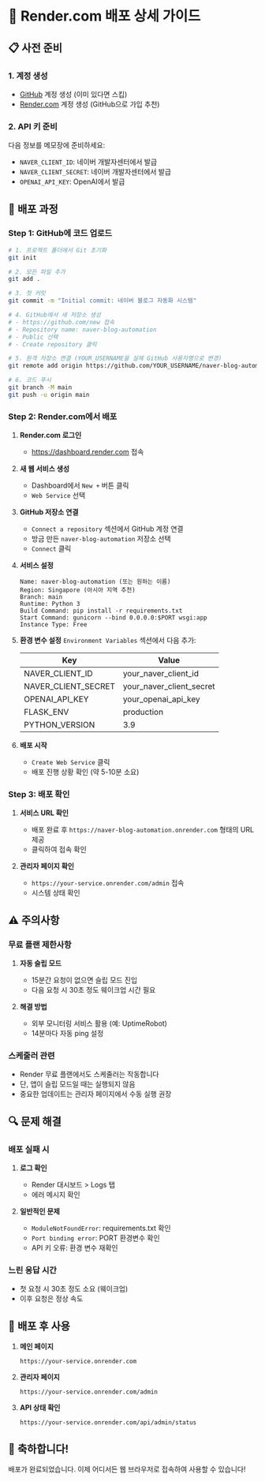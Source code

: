 # 🚀 Render.com 배포 상세 가이드

## 📋 사전 준비

### 1. 계정 생성
- [GitHub](https://github.com) 계정 생성 (이미 있다면 스킵)
- [Render.com](https://render.com) 계정 생성 (GitHub으로 가입 추천)

### 2. API 키 준비
다음 정보를 메모장에 준비하세요:
- `NAVER_CLIENT_ID`: 네이버 개발자센터에서 발급
- `NAVER_CLIENT_SECRET`: 네이버 개발자센터에서 발급
- `OPENAI_API_KEY`: OpenAI에서 발급

## 🔧 배포 과정

### Step 1: GitHub에 코드 업로드

```bash
# 1. 프로젝트 폴더에서 Git 초기화
git init

# 2. 모든 파일 추가
git add .

# 3. 첫 커밋
git commit -m "Initial commit: 네이버 블로그 자동화 시스템"

# 4. GitHub에서 새 저장소 생성
# - https://github.com/new 접속
# - Repository name: naver-blog-automation
# - Public 선택
# - Create repository 클릭

# 5. 원격 저장소 연결 (YOUR_USERNAME을 실제 GitHub 사용자명으로 변경)
git remote add origin https://github.com/YOUR_USERNAME/naver-blog-automation.git

# 6. 코드 푸시
git branch -M main
git push -u origin main
```

### Step 2: Render.com에서 배포

1. **Render.com 로그인**
   - https://dashboard.render.com 접속

2. **새 웹 서비스 생성**
   - Dashboard에서 `New +` 버튼 클릭
   - `Web Service` 선택

3. **GitHub 저장소 연결**
   - `Connect a repository` 섹션에서 GitHub 계정 연결
   - 방금 만든 `naver-blog-automation` 저장소 선택
   - `Connect` 클릭

4. **서비스 설정**
   ```
   Name: naver-blog-automation (또는 원하는 이름)
   Region: Singapore (아시아 지역 추천)
   Branch: main
   Runtime: Python 3
   Build Command: pip install -r requirements.txt
   Start Command: gunicorn --bind 0.0.0.0:$PORT wsgi:app
   Instance Type: Free
   ```

5. **환경 변수 설정**
   `Environment Variables` 섹션에서 다음 추가:
   
   | Key | Value |
   |-----|-------|
   | NAVER_CLIENT_ID | your_naver_client_id |
   | NAVER_CLIENT_SECRET | your_naver_client_secret |
   | OPENAI_API_KEY | your_openai_api_key |
   | FLASK_ENV | production |
   | PYTHON_VERSION | 3.9 |

6. **배포 시작**
   - `Create Web Service` 클릭
   - 배포 진행 상황 확인 (약 5-10분 소요)

### Step 3: 배포 확인

1. **서비스 URL 확인**
   - 배포 완료 후 `https://naver-blog-automation.onrender.com` 형태의 URL 제공
   - 클릭하여 접속 확인

2. **관리자 페이지 확인**
   - `https://your-service.onrender.com/admin` 접속
   - 시스템 상태 확인

## ⚠️ 주의사항

### 무료 플랜 제한사항
1. **자동 슬립 모드**
   - 15분간 요청이 없으면 슬립 모드 진입
   - 다음 요청 시 30초 정도 웨이크업 시간 필요

2. **해결 방법**
   - 외부 모니터링 서비스 활용 (예: UptimeRobot)
   - 14분마다 자동 ping 설정

### 스케줄러 관련
- Render 무료 플랜에서도 스케줄러는 작동합니다
- 단, 앱이 슬립 모드일 때는 실행되지 않음
- 중요한 업데이트는 관리자 페이지에서 수동 실행 권장

## 🔍 문제 해결

### 배포 실패 시
1. **로그 확인**
   - Render 대시보드 > Logs 탭
   - 에러 메시지 확인

2. **일반적인 문제**
   - `ModuleNotFoundError`: requirements.txt 확인
   - `Port binding error`: PORT 환경변수 확인
   - API 키 오류: 환경 변수 재확인

### 느린 응답 시간
- 첫 요청 시 30초 정도 소요 (웨이크업)
- 이후 요청은 정상 속도

## 📱 배포 후 사용

1. **메인 페이지**
   ```
   https://your-service.onrender.com
   ```

2. **관리자 페이지**
   ```
   https://your-service.onrender.com/admin
   ```

3. **API 상태 확인**
   ```
   https://your-service.onrender.com/api/admin/status
   ```

## 🎉 축하합니다!

배포가 완료되었습니다. 이제 어디서든 웹 브라우저로 접속하여 사용할 수 있습니다!